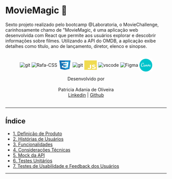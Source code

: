 # MovieMagic 🎥
Sexto projeto realizado pelo bootcamp @Laboratoria, o MovieChallenge, carinhosamente chamo de "MovieMagic, é uma aplicação web desenvolvida com React que permite aos usuários explorar e descobrir informações sobre filmes. Utilizando a API do OMDB, a aplicação exibe detalhes como título, ano de lançamento, diretor, elenco e sinopse.


<div align="center">
  
  <br>
  <img align="center" alt="git" height="30" width="40" src="https://cdn.jsdelivr.net/gh/devicons/devicon/icons/git/git-original.svg"/>
    <img align="center" alt="Rafa-CSS" height="30" width="40" src="https://user-images.githubusercontent.com/120285942/236062287-09f1bc78-7e35-45bc-b420-17b08bd4f81d.svg">
     <img align="center" alt="Rafa-CSS" height="30" width="40" src="https://raw.githubusercontent.com/devicons/devicon/master/icons/css3/css3-original.svg">
  <img align="center" alt="git" height="30" width="40" src="https://camo.githubusercontent.com/900baefb89e187c8b32cdbb3b440d1502fe8f30a1a335cc5dc5868af0142f8b1/68747470733a2f2f63646e2e6a7364656c6976722e6e65742f67682f64657669636f6e732f64657669636f6e2f69636f6e732f6e6f64656a732f6e6f64656a732d6f726967696e616c2e737667" />
  <img align="center" alt="Rafa-Js" height="30" width="40" src="https://raw.githubusercontent.com/devicons/devicon/master/icons/javascript/javascript-plain.svg">
  <img align="center" alt="vscode" height="30" width="40" src="https://cdn.jsdelivr.net/gh/devicons/devicon/icons/vscode/vscode-original.svg" />
  <img align="center" alt="Figma" height="30" width="40" src="https://cdn.jsdelivr.net/gh/devicons/devicon/icons/figma/figma-original.svg" />
   <img align="center" alt="Canva" height="40" width="40" src="https://raw.githubusercontent.com/devicons/devicon/master/icons/canva/canva-original.svg">
  <br>


  Desenvolvido por <br>
  <br>
    Patricia Adania de Oliveira<br>
  [Linkedin](https://www.linkedin.com/in/patriciadania/) | [Github](https://github.com/patriciadania)
  <br>
  <br>

 
  
</div>
 
***
## Índice

* [1. Definição de Produto](#1-definição-de-produto) 
* [2. Histórias de Usuários](#2-histórias-de-usuários) 
* [3. Funcionalidades](#3-funcionalidades) 
* [4. Considerações Técnicas](#4-considerações-técnicas) 
* [5. Mock da API](#5-mock-da-api)
* [6. Testes Unitários](#6-testes-unitários) 
* [7. Testes de Usabilidade e Feedback dos Usuários](#7-testes-de-usabilidade-e-feedback-dos-usuários) 

***

